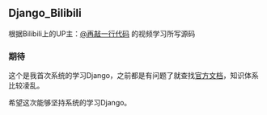 ## Django_Bilibili
根据Bilibili上的UP主：[@再敲一行代码](https://space.bilibili.com/252028233/#/) 的视频学习所写源码

### 期待
这个是我首次系统的学习Django，之前都是有问题了就查找[官方文档](https://docs.djangoproject.com/en/2.0/)，知识体系比较凌乱。

希望这次能够坚持系统的学习Django。